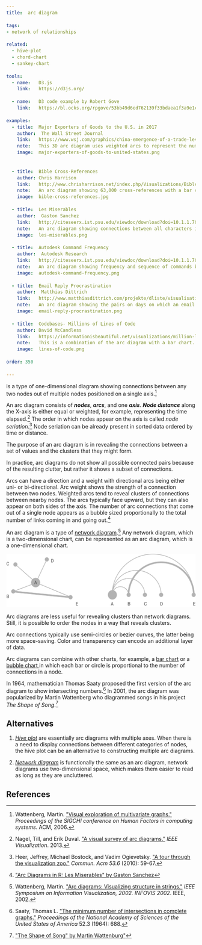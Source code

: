 ```yaml
---
title:  arc diagram

tags:
- network of relationships

related:
  - hive-plot
  - chord-chart  
  - sankey-chart

tools:
  - name:   D3.js
    link:   https://d3js.org/

  - name:   D3 code example by Robert Gove
    link:   https://bl.ocks.org/rpgove/53bb49d6ed762139f33bdaea1f3a9e1c

examples:
  - title:  Major Exporters of Goods to the U.S. in 2017
    author:  The Wall Street Journal
    link:   https://www.wsj.com/graphics/china-emergence-of-a-trade-leviathan/
    note:   This 3D arc diagram uses weighted arcs to represent the number of goods moving between the U.S. and other countries
    image:  major-exporters-of-goods-to-united-states.png
    

  - title:  Bible Cross-References
    author: Chris Harrison
    link:   http://www.chrisharrison.net/index.php/Visualizations/BibleViz
    note:   An arc diagram showing 63,000 cross-references with a bar chart inverted at the bottom to indicate the number of connections in each node.
    image:  bible-cross-references.jpg

  - title:  Les Miserables
    author:  Gaston Sanchez
    link:   http://citeseerx.ist.psu.edu/viewdoc/download?doi=10.1.1.707.9502&rep=rep1&type=pdf
    note:   An arc diagram showing connections between all characters in Les Miserables by Victor Hugo.
    image:  les-miserables.png
    
  - title:  Autodesk Command Frequency
    author:  Autodesk Research
    link:   http://citeseerx.ist.psu.edu/viewdoc/download?doi=10.1.1.707.9502&rep=rep1&type=pdf
    note:   An arc diagram showing frequency and sequence of commands by users of Autodesk.
    image:  autodesk-command-frequency.png

  - title:  Email Reply Procrastination
    author:  Matthias Dittrich
    link:   http://www.matthiasdittrich.com/projekte/dliste/visualisations/index.html
    note:   An arc diagram showing the pairs on days on which an email was received and answered.
    image:  email-reply-procrastination.png

  - title:  Codebases- Millions of Lines of Code
    author: David McCandless 
    link:   https://informationisbeautiful.net/visualizations/million-lines-of-code/
    note:   This is a combination of the arc diagram with a bar chart. The arcs here connect versions of software that share parts of their code.
    image:  lines-of-code.png
 
order: 350

---
```


is a type of one-dimensional diagram showing connections between any two nodes out of multiple nodes positioned on a single axis.[^wattenberg] 

<!--more-->

An arc diagram consists of ***nodes***, ***arcs***, and one ***axis***. ***Node distance*** along the X-axis is either equal or weighted, for example, representing the time elapsed.[^nagel]
The order in which nodes appear on the axis is called *node seriation*.[^heer] Node seriation can be already present in sorted data ordered by time or distance. 

The purpose of an arc diagram is in revealing the connections between a set of values and the clusters that they might form.

In practice, arc diagrams do not show all possible connected pairs because of the resulting clutter, but rather it shows a subset of connections.



Arcs can have a direction and a weight with directional arcs being either uni- or bi-directional. Arc weight shows the strength of a connection between two nodes. Weighted arcs tend to reveal clusters of connections between nearby nodes. The arcs typically face upward, but they can also appear on both sides of the axis.  The number of arc connections that come out of a single node appears as a bubble sized proportionally to the total number of links coming in and going out.[^sanchez]


An arc diagram is a type of [network diagram](/network-diagram).[^wattenberg2] Any network diagram, which is a two-dimensional chart, can be represented as an arc diagram, which is a one-dimensional chart.


![Network diagram and arc diagram of the same data set](network-diagram-arc-diagram-comparison.png)


Arc diagrams are less useful for revealing clusters than network diagrams. Still, it is possible to order the nodes in a way that reveals clusters.

Arc connections typically use semi-circles or bezier curves, the latter being more space-saving. Color and transparency can encode an additional layer of data.

Arc diagrams can combine with other charts, for example, a [bar chart](/bar-chart) or a [bubble chart ](/bubble-chart) in which each bar or circle is proportional to the number of connections in a node.

In 1964, mathematician Thomas Saaty proposed the first version of the arc diagram to show intersecting numbers.[^saaty] In 2001, the arc diagram was popularized by Martin Wattenberg who diagrammed songs in his project *The Shape of Song*.[^wattenberg3]

## Alternatives
1. [*Hive plot*](/hive-plot) are essentially arc diagrams with multiple axes. When there is a need to display connections between different categories of nodes, the hive plot can be an alternative to constructing multiple arc diagrams.

2. [*Network diagram*](/network-diagram) is functionally the same as an arc diagram, network diagrams use two-dimensional space, which makes them easier to read as long as they are uncluttered.

## References
[^wattenberg]: Wattenberg, Martin. ["Visual exploration of multivariate graphs."](http://hint.fm/papers/pivotgraph.pdf) *Proceedings of the SIGCHI conference on Human Factors in computing systems*. ACM, 2006.
[^nagel]: Nagel, Till, and Erik Duval. ["A visual survey of arc diagrams."](https://uclab.fh-potsdam.de/wp/wp-content/uploads/2013-a-visual-survey-of-arc-diagrams.pdf) *IEEE Visualization*. 2013.
[^heer]: Heer, Jeffrey, Michael Bostock, and Vadim Ogievetsky. ["A tour through the visualization zoo."](https://queue.acm.org/detail.cfm?searchterm=Mind+Maps&id=1805128) *Commun. Acm 53.6* (2010): 59-67.
[^sanchez]: ["Arc Diagrams in R: Les Miserables" by Gaston Sanchez](http://www.gastonsanchez.com/visually-enforced/got-plot/how-to/2013/02/02/Arc-Diagrams-in-R-Les-Miserables/)
[^wattenberg2]: Wattenberg, Martin. ["Arc diagrams: Visualizing structure in strings."](http://ieg.ifs.tuwien.ac.at/~aigner/teaching/ws06/infovis_ue/papers/arcdiagram_01173155.pdf) *IEEE Symposium on Information Visualization, 2002. INFOVIS 2002*. IEEE, 2002.
[^saaty]: Saaty, Thomas L. ["The minimum number of intersections in complete graphs."](https://www.pnas.org/content/52/3/688) *Proceedings of the National Academy of Sciences of the United States of America* 52.3 (1964): 688.
[^wattenberg3]: ["The Shape of Song" by Martin Wattenburg"](http://turbulence.org/Works/song/gallery/gallery.html)
